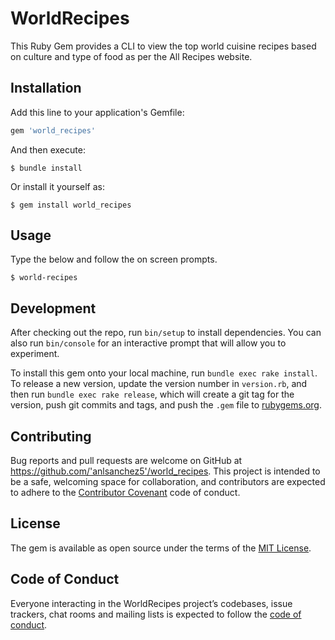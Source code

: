 # WorldRecipes

This Ruby Gem provides a CLI to view the top world cuisine recipes based on culture and type of food as per the All Recipes website.

## Installation

Add this line to your application's Gemfile:

```ruby
gem 'world_recipes'
```

And then execute:

    $ bundle install

Or install it yourself as:

    $ gem install world_recipes

## Usage

Type the below and follow the on screen prompts.

    $ world-recipes

## Development

After checking out the repo, run `bin/setup` to install dependencies. You can also run `bin/console` for an interactive prompt that will allow you to experiment.

To install this gem onto your local machine, run `bundle exec rake install`. To release a new version, update the version number in `version.rb`, and then run `bundle exec rake release`, which will create a git tag for the version, push git commits and tags, and push the `.gem` file to [rubygems.org](https://rubygems.org).

## Contributing

Bug reports and pull requests are welcome on GitHub at https://github.com/'anlsanchez5'/world_recipes. This project is intended to be a safe, welcoming space for collaboration, and contributors are expected to adhere to the [Contributor Covenant](http://contributor-covenant.org) code of conduct.

## License

The gem is available as open source under the terms of the [MIT License](https://opensource.org/licenses/MIT).

## Code of Conduct

Everyone interacting in the WorldRecipes project’s codebases, issue trackers, chat rooms and mailing lists is expected to follow the [code of conduct](https://github.com/'anlsanchez5'/world_recipes/blob/master/CODE_OF_CONDUCT.md).
